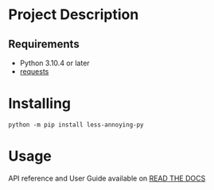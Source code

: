 # Project Description

## Requirements

- Python 3.10.4 or later
- [requests](https://pypi.org/project/requests/)

# Installing
```
python -m pip install less-annoying-py
```

# Usage

API reference and User Guide available on [READ THE DOCS](less-annoying-py.readthedocs.io)
